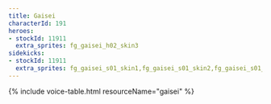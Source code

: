 ```yaml
---
title: Gaisei
characterId: 191
heroes:
- stockId: 11911
  extra_sprites: fg_gaisei_h02_skin3
sidekicks:
- stockId: 11911
  extra_sprites: fg_gaisei_s01_skin1,fg_gaisei_s01_skin2,fg_gaisei_s01_skin3
---
```


{% include voice-table.html resourceName="gaisei"
%}
